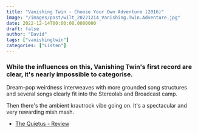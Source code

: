 ```yaml
---
title: "Vanishing Twin - Choose Your Own Adventure (2016)"
image: "/images/post/wilt_20221214_Vanishing.Twin.Adventure.jpg"
date: 2022-12-14T00:00:00.0000000
draft: false
author: "David"
tags: ["vanishingtwin"]
categories: ["Listen"]
---
```

### While the influences on this, Vanishing Twin's first record are clear, it's nearly impossible to categorise.

 Dream-pop weirdness interweaves with more grounded song structures and several songs clearly fit into the Stereolab and Broadcast camp.

 Then there's the ambient krautrock vibe going on. It's a spectacular and very rewarding mish mash.

-  [The Quietus - Review](https://thequietus.com/articles/21039-vanishing-twin-choose-your-own-adventure-album-review)